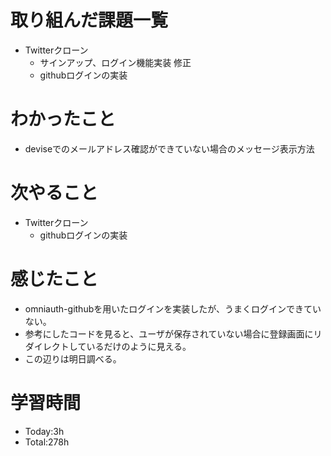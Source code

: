 # 取り組んだ課題一覧
- Twitterクローン
  - サインアップ、ログイン機能実装 修正
  - githubログインの実装
  
# わかったこと
- deviseでのメールアドレス確認ができていない場合のメッセージ表示方法
   
# 次やること
- Twitterクローン
  - githubログインの実装

# 感じたこと
- omniauth-githubを用いたログインを実装したが、うまくログインできていない。
- 参考にしたコードを見ると、ユーザが保存されていない場合に登録画面にリダイレクトしているだけのように見える。
- この辺りは明日調べる。

# 学習時間
- Today:3h
- Total:278h
